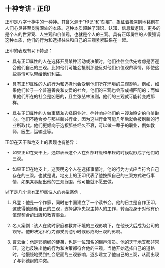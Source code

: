 ## 十神专讲 - 正印

正印是八字十神中的一种神。其含义源于“印记”和“刻痕”，象征着被深刻地铭刻在人们心灵甚至灵魂深处的本质。这种本质超越了知识、认知、信息和逻辑，更多的是个人的世界观、人生观和价值观，也就是个人的三观。具有正印属性的人很强调这种本质，他们的行为和选择往往和自己的三观紧紧联系在一起。

正印的表现有以下特点：

- 具有正印属性的人在选择开展某种活动或决策时，他们往往会优先考虑是否迎合他们自己的三观。比如他们可能会抵制那些反对他们价值观的事情，即使这些事情可以带给他们利益。
  
- 具有正印属性的人的行为和选择也会受到他们所在环境的三观影响。例如，如果他们位于一个普遍善良和友爱的社会，他们的三观也会形成相匹配的；而如果他们所在的社会是凶恶的，且主张丛林法则，他们的三观就可能转变成那样。

- 具有正印属性的人做事情和选择职业时，往往响应他们的三观和稳定的价值取向。他们不适合参与那些新兴行业，因为这些行业可能几年后就会被刷新的行业所取代。他们更倾向于选择那些经久不衰，可以做一辈子的职业，例如教师，医生，运输业等。

正印在天干和地支上的表现也有差异：

- 如果正印在天干上，通常表示这个人在外部环境和年轻的时候就形成了他们的三观。

- 如果正印在地支上，这表明这个人在选择事情时，他的行为方式应当符合自己存在的三观。也就是说，地支上的正印代表了他按照自己的三观方式进行事情，如果某事超出他的三观范围，他可能就不愿去做。

以下是几个具有正印属性人的典型案例：

1. 凡登：他是一个作家，同时在中国建立了一个读书会。他的日主是自作正印，这使得他遵循自己的三观，选择辞掉央视主持人的工作，转而投身于对他有价值观契合的出版和教育事业。

2. 名人案例：该人在幼时家庭和教育环境的三观影响下，在他长大后成为公司的领导。他的决定和行为都受到他小时候形成的三观的影响。

3. 曹云金：他是郭德纲的徒弟，也是一位知名的相声演员。他的天干地支都非常旺，这也反映出他的行为和决策都符合他的三观。当他开始选择自己的道路时，他慢慢地受到社会层面的三观影响，逐步建立了他自己的三观，从而出现了与郭德纲的冲突。